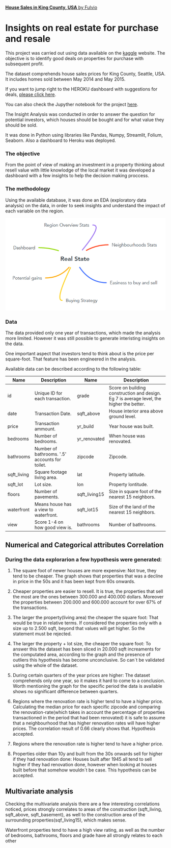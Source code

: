 <div id="wrapper">

<div id="main">

<div class="inner">

[**House Sales in King County, USA** by Fulvio](index.html)

<div id="banner" class="section">

<div class="content">

# Insights on real estate for purchase and resale

This project was carried out using data available on the
[kaggle](https://www.kaggle.com/datasets/harlfoxem/housesalesprediction)
website. The objective is to identify good deals on properties for
purchase with subsequent profit.

The dataset comprehends house sales prices for King County, Seattle,
USA. It includes homes sold between May 2014 and May 2015.

If you want to jump right to the HEROKU dashboard with suggestions for
deals, [please click here](https://house-analysis-dashboard.herokuapp.com/).

You can also check the Jupyther notebook for the project [here](https://github.com/fusaa/house-dashboard).
</div>

</div>

<div class="section">

The Insight Analysis was conducted in order to answer the question for
potential investors, which houses should be bought and for what value
they should be sold.

It was done in Python using libraries like Pandas, Numpy, Streamlit,
Folium, Seaborn. Also a dashboard to Heroku was deployed.

<div class="col-4 col-12-medium">


### The objective

From the point of view of making an investment in a property thinking
about resell value with little knowlodge of the local market it was
developed a dashboard with a few insights to help the decision making
proccess.

### The methodology

Using the available database, it was done an EDA (exploratory data analysis) on the
data, in order to seek insights and understand the impact of each variable on the region.

![image](./MindMap.png)
  
### Data

  The data provided only one year of transactions, which made the
analysis more limited. However it was still possible to generate
interisting insights on the data.
  
One important aspect that investors tend to think about is the price per square-foot. That feature has been engineered in the analysis.

Available data can be described according to the following table:


  

| Name         | Description                                    | Name           | Description                                                                              |
| ------------ | ---------------------------------------------- | -------------- | ---------------------------------------------------------------------------------------- |
| id           | Unique ID for each transaction.                | grade          | Score on building construction and design. Eg 7 is average level, the higher the better. |
| date         | Transaction Date.                              | sqft\_above    | House interior area above ground level.                                                  |
| price        | Transaction ammount.                           | yr\_build      | Year house was built.                                                                    |
| bedrooms     | Number of bedrooms.                            | yr\_renovated  | When house was renovated.                                                                |
| bathrooms    | Number of bathrooms. '.5' accounts for toilet. | zipcode        | Zipcode.                                                                                 |
| sqft\_living | Square footage living area.                    | lat            | Property latitude.                                                                       |
| sqft\_lot    | Lot size.                                      | lon            | Property lontitude.                                                                      |
| floors       | Number of pavements.                           | sqft\_living15 | Size in square foot of the nearest 15 neighbors.                                         |
| waterfront   | Means house has a view to waterfront.          | sqft\_lot15    | Size of the land of the nearest 15 neighbors.                                            |
| view         | Score 1-4 on how good view is.                 | bathrooms      | Number of bathrooms.                                                                     |


## Numerical and Categorical attributes Correlation
  
  
### During the data explorarion a few hypothesis were generated:
  1) The square foot of newer houses are more expensive:
  Not true, they tend to be cheaper. The graph shows that properties that was a decline in price in the 50s and it has been kept from 60s onwards.
  2) Cheaper properties are easier to resell.
  It is true, the properties that sell the most are the ones between 300.000 and 400.000 dollars. Moreover the properties between 200.000 and 600.000 account for over 67% of the transactions.
  3) The larger the property(living area) the cheaper the square foot:
  That would be true in relative terms. If considered the properties only with a size up to 2.500 sqft, beyond that values will get higher. So the statement must be rejected.
  4) The larger the property + lot size, the cheaper the square foot:
  To answer this the dataset has been sliced in 20.000 sqft increaments for the computated area, according to the graph and the presence of outliers this hypothesis has become unconclusive. So can´t be validated using the whole of the dataset.
  5) During certain quarters of the year prices are higher:
  The dataset comprehends only one year, so it makes it hard to come to a conclusion. Worth mentioning the graph for the specific period the data is available shows no significant difference between quarters.
  6) Regions where the renovation rate is higher tend to have a higher price.
  Calculating the median price for each specific zipcode and comparing the renovation-rate(which takes in account the percentage of properties transactioned in the period that had been renovated) it is safe to assume that a neighbourhood that has higher renovation rates will have higher prices. The correlation result of 0.66 clearly shows that. Hypothesis accepted.
  
  
  
  7) Regions where the renovation rate is higher tend to have a higher price.
  
  8) Properties older than 10y and built from the 30s onwards sell for higher if they had renovation done:
  Houses built after 1945 all tend to sell higher if they had renovation done, however when looking at houses built before that somehow wouldn´t be case. This hypothesis can be accepted.
  
 ##  Multivariate analysis
  Checking the multivariate analysis there are a few interesting correlations noticed, prices strongly correlates to areas of the construction (sqft_living, sqft_above, sqft_basement), as well to the construction area of the surrounding properties(sqf_living15), which makes sense.

Waterfront properties tend to have a high view rating, as well as the number of bedrooms, bathrooms, floors and grade have all strongly relates to each other





